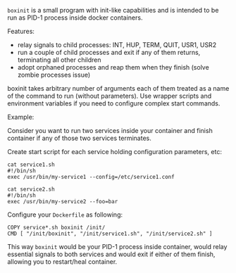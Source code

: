 `boxinit` is a small program with init-like capabilities and is intended to be run as PID-1 process inside docker containers.

Features:

- relay signals to child processes: INT, HUP, TERM, QUIT, USR1, USR2
- run a couple of child processes and exit if any of them returns, terminating all other children
- adopt orphaned processes and reap them when they finish (solve zombie processes issue)

boxinit takes arbitrary number of arguments each of them treated as a name of the command to run (without parameters). Use wrapper scripts and environment variables if you need to configure complex start commands.

Example:

Consider you want to run two services inside your container and finish container if any of those two services terminates.

Create start script for each service holding configuration parameters, etc:

	cat service1.sh
	#!/bin/sh
	exec /usr/bin/my-service1 --config=/etc/service1.conf

	cat service2.sh
	#!/bin/sh
	exec /usr/bin/my-service2 --foo=bar

Configure your `Dockerfile` as following:

	COPY service*.sh boxinit /init/
	CMD [ "/init/boxinit", "/init/service1.sh", "/init/service2.sh" ]

This way `boxinit` would be your PID-1 process inside container, would relay essential signals to both services and would exit if either of them finish, allowing you to restart/heal container.
